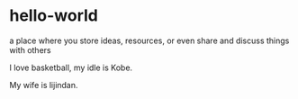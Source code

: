 # hello-world
a place where you store ideas, resources, or even share and discuss things with others

I love basketball, my idle is Kobe.

My wife is lijindan.

